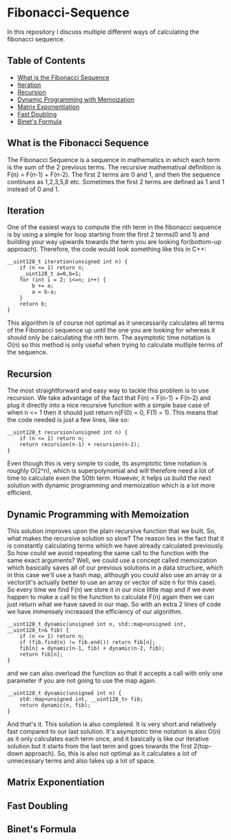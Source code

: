 # Fibonacci-Sequence
In this repository I discuss multiple different ways of calculating the fibonacci sequence.

## Table of Contents
  - [What is the Fibonacci Sequence](#what-is-the-fibonacci-sequence)
  - [Iteration](#iteration)
  - [Recursion](#recursion)
  - [Dynamic Programming with Memoization](#dynamic-programming-with-memoization)
  - [Matrix Exponentiation](#matrix-exponentiation)
  - [Fast Doubling](#fast-doubling)
  - [Binet's Formula](#binets-formula)

## What is the Fibonacci Sequence
The Fibonacci Sequence is a sequence in mathematics in which each term is the sum of the 2 previous terms. The recursive mathematival definition is F(n) = F(n-1) + F(n-2). The first 2 terms are 0 and 1, and then the sequence continues as 1,2,3,5,8 etc. Sometimes the first 2 terms are defined as 1 and 1 instead of 0 and 1.

## Iteration
One of the easiest ways to compute the nth term in the fibonacci sequence is by using a simple for loop starting from the first 2 terms(0 and 1) and building your way upwards towards the term you are looking for(bottom-up approach). Therefore, the code would look something like this in C++:
```
__uint128_t iteration(unsigned int n) {
    if (n <= 1) return n;
    __uint128_t a=0,b=1;
    for (int i = 2; i<=n; i++) {
        b += a;
        a = b-a;
    }
    return b;
}
```
This algorithm is of course not optimal as it unecessarily calculates all terms of the Fibonacci sequence up until the one you are looking for whereas it should only be calculating the nth term. The asymptotic time notation is O(n) so this method is only useful when trying to calculate mutliple terms of the sequence.

## Recursion
The most straightforward and easy way to tackle this problem is to use recursion. We take advantage of the fact that F(n) = F(n-1) + F(n-2) and plug it directly into a nice recursive function with a simple base case of when n <= 1 then it should just return n(F(0) = 0, F(1) = 1). This means that the code needed is just a few lines, like so:
```
__uint128_t recursion(unsigned int n) {
    if (n <= 1) return n;
    return recursion(n-1) + recursion(n-2);
}
```
Even though this is very simple to code, its asymptotic time notation is roughly O(2^n), which is superpolynomial and will therefore need a lot of time to calculate even the 50th term. However, it helps us build the next solution with dynamic programming and memoization which is a lot more efficient.

## Dynamic Programming with Memoization
This solution improves upon the plain recursive function that we built. So, what makes the recursive solution so slow? The reason lies in the fact that it is constantly calculating terms which we have already calculated previously. So how could we avoid repeating the same call to the function with the same exact arguments? Well, we could use a concept called memoization which basically saves all of our previous solutions in a data structure, which in this case we'll use a hash map, although you could also use an array or a vector(it's actually better to use an array or vector of size n for this case). So every time we find F(n) we store it in our nice little map and if we ever happen to make a call to the function to calculate F(n) again then we can just return what we have saved in our map. So with an extra 2 lines of code we have immensely increased the efficiency of our algorithm.
```
__uint128_t dynamic(unsigned int n, std::map<unsigned int, __uint128_t>& fib) {
    if (n <= 1) return n;
    if (fib.find(n) != fib.end()) return fib[n];
    fib[n] = dynamic(n-1, fib) + dynamic(n-2, fib);
    return fib[n];
}
```
and we can also overload the function so that it accepts a call with only one parameter if you are not going to use the map again.
```
__uint128_t dynamic(unsigned int n) {
    std::map<unsigned int, __uint128_t> fib;
    return dynamic(n, fib);
}
```
And that's it. This solution is also completed. It is very short and relatively fast compared to our last solution. It's asymptotic time notation is also O(n) as it only calculates each term once, and it basically is like our iterative solution but it starts from the last term and goes towards the first 2(top-down approach). So, this is also not optimal as it calculates a lot of unnecessary terms and also takes up a lot of space.

## Matrix Exponentiation

## Fast Doubling

## Binet's Formula






